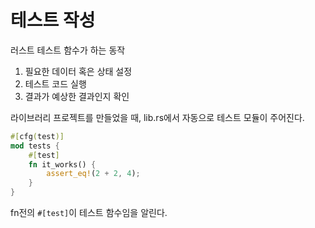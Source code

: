 # 테스트 작성
러스트 테스트 함수가 하는 동작
1. 필요한 데이터 혹은 상태 설정
2. 테스트 코드 실행
3. 결과가 예상한 결과인지 확인

라이브러리 프로젝트를 만들었을 때, lib.rs에서 자동으로 테스트 모듈이 주어진다. 
```rs
#[cfg(test)]
mod tests {
    #[test]
    fn it_works() {
        assert_eq!(2 + 2, 4);
    }
}
```
fn전의 `#[test]`이 테스트 함수임을 알린다. 